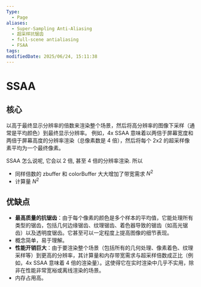 ```yaml
---
Type:
  - Page
aliases:
  - Super-Sampling Anti-Aliasing
  - 超采样抗锯齿
  - full-scene antialiasing
  - FSAA
tags: 
modifiedDate: 2025/06/24, 15:11:38
---
```


# SSAA

## 核心

以高于最终显示分辨率的倍数来渲染整个场景，然后将高分辨率的图像下采样（通常是平均颜色）到最终显示分辨率。
例如，4x SSAA 意味着以两倍于屏幕宽度和两倍于屏幕高度的分辨率渲染（总像素数是 4 倍），然后将每个 2x2 的超采样像素平均为一个最终像素。

SSAA 怎么说呢, 它会以 2 倍, 甚至 4 倍的分辨率渲染. 
所以
- 同样倍数的 zbuffer 和 colorBuffer 大大增加了带宽需求 $N^2$
- 计算量 $N^2$

## 优缺点

- **最高质量的抗锯齿**：由于每个像素的颜色是多个样本的平均值，它能处理所有类型的锯齿，包括几何边缘锯齿、纹理锯齿、着色器导致的锯齿（如高光锯齿）以及透明度锯齿。它甚至可以一定程度上提高图像的细节表现。
- 概念简单，易于理解。
- **性能开销巨大**：由于要渲染整个场景（包括所有的几何处理、像素着色、纹理采样等）到更高的分辨率，其计算量和内存带宽需求与超采样倍数成正比（例如，4x SSAA 意味着 4 倍的渲染量）。这使得它在实时渲染中几乎不实用，除非在性能非常宽裕或离线渲染的场景。
- 内存占用高。
